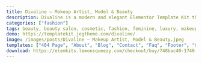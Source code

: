 ```yaml
---
title: Divaline – Makeup Artist, Model & Beauty
description: Divaline is a modern and elegant Elementor Template Kit that is perfect for creating a website for beauty, cosmetics & fashion businesses. This template has a Creative and Unique design with a 100% responsive layout, retina-ready, and easy to customize, been optimized for use with the free Hello Elementor theme but may be used with most themes that support Elementor.
categories: ["fashion"]
tags: beauty, beauty salon, cosmetic, fashion, feminine, luxury, makeup, makeup artist, makeup studio, makeup tutorial, model, salon, service, skincare, stylist
demo: https://templatekit.jegtheme.com/divaline/
image: /images/posts/Divaline – Makeup Artist, Model & Beauty.jpeg
templates: ["404 Page", "About", "Blog", "Contact", "Faq", "Footer", "Global", "Header", "Home", "Metform Booking", "Metform Contact", "Offcanvas", "Pricing", "Services", "Single Post", "Team"]
download: https://elemkits.lemonsqueezy.com/checkout/buy/748bac40-1740-466a-b7d2-8d5e091347c6
---
```

